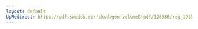 ```yaml
---
layout: default
UpRedirect: https://pdf.swedeb.se/riksdagen-volumeG-pdf/198586/reg_198586__reg_03/reg_198586__reg_03_0197.pdf
---
```

